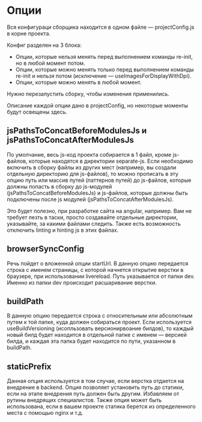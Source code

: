 Опции
=====

Вся конфигураци сборщика находится в одном файле — projectConfig.js в корне проекта.

Конфиг разделен на 3 блока:
* Опции, которые нельзя менять перед выполнением команды re-init, но в любой момент потом.
* Опции, которые можно менять только перед выполнением команды re-init и нельзя потом (исключение — useImagesForDisplayWithDpi).
* Опции, которые можно менять в любой момент.

Нужно перезапустить сборку, чтобы изменения применились.

Описание каждой опции дано в projectConfig, но некоторые моменты будут освещены здесь.

jsPathsToConcatBeforeModulesJs и jsPathsToConcatAfterModulesJs
--------------------------------------------------------------

По умолчание, весь js-код проекта собирается в 1 файл, кроме js-файлов, которые находятся в директории separate-js. Если необходимо включить в сборку файлы из других мест (например, вы создали отдельную директорию для js-файлов), то можно прописать в эту опцию путь или массив путей (паттернов путей) до js-файлов, которые должны попасть в сборку до js-модулей (jsPathsToConcatBeforeModulesJs) и js-файлов, которые должны быть подключены после js модулей (jsPathsToConcatAfterModulesJs). 

Это будет полезно, при разработке сайта на angular, например. Вам не требует лезть в таски, просто создавайте отдельные директории, указывайте, за какими файлами следить.
Также есть возможность отключить linting и hinting js в этих файлах.



browserSyncConfig
-----------------

Речь пойдет о вложенной опции startUrl. В данную опцию передается строка с именем страницы, с которой начнется открытие верстки в браузере, при использовании livereload. Путь указывается от папки dev. Именно из папки dev происходит расшаривание верстки.

buildPath
---------

В данную опцию передается строка с относительным или абсолютным путем к той папке, куда должен собираться проект.
Если используется useBuildVersioning (исопльзовать версионирвоание билдов), то каждый новый билд будет находится в отдельной папке с именем — версией билда, и каждая эта папка будет находится по пути, указанном в buildPath.

staticPrefix
------------

Данная опция используется в том случае, если верстка отдается на внедрение в backend. Опция позволяет установить путь до статики, если на этапе внедрения путь должен быть другим. Избавляем от рутины внедрящих специалистов.
Также опция может быть использована, если в вашем проекте статика берется из определенного места с помощью nginx и т.д.